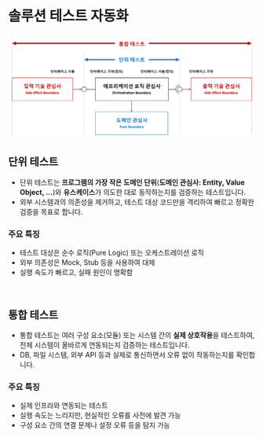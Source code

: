 # 솔루션 테스트 자동화

![](./solution-test-automation.png)

## 단위 테스트
- 단위 테스트는 **프로그램의 가장 작은 도메인 단위**(**도메인 관심사: Entity, Value Object, ...**)와 **유스케이스**가 의도한 대로 동작하는지를 검증하는 테스트입니다.
- 외부 시스템과의 의존성을 제거하고, 테스트 대상 코드만을 격리하여 빠르고 정확한 검증을 목표로 합니다.

### 주요 특징
- 테스트 대상은 순수 로직(Pure Logic) 또는 오케스트레이션 로직
- 외부 의존성은 Mock, Stub 등을 사용하여 대체
- 실행 속도가 빠르고, 실패 원인이 명확함

<br/>

## 통합 테스트
- 통합 테스트는 여러 구성 요소(모듈) 또는 시스템 간의 **실제 상호작용**을 테스트하여, 전체 시스템이 올바르게 연동되는지 검증하는 테스트입니다.
- DB, 파일 시스템, 외부 API 등과 실제로 통신하면서 오류 없이 작동하는지를 확인합니다.

### 주요 특징
- 실제 인프라와 연동되는 테스트
- 실행 속도는 느리지만, 현실적인 오류를 사전에 발견 가능
- 구성 요소 간의 연결 문제나 설정 오류 등을 탐지 가능
